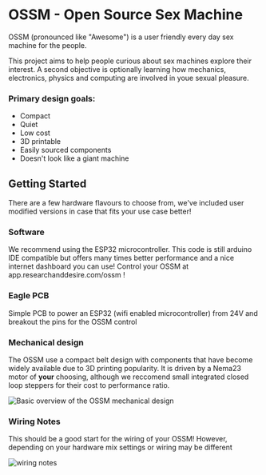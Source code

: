 # OSSM - Open Source Sex Machine
OSSM (pronounced like "Awesome") is a user friendly every day sex machine for the people.

This project aims to help people curious about sex machines explore their interest. A second objective is optionally learning how mechanics, electronics, physics and computing are involved in youe sexual pleasure.

### Primary design goals:
- Compact
- Quiet
- Low cost
- 3D printable
- Easily sourced components
- Doesn't look like a giant machine

## Getting Started
There are a few hardware flavours to choose from, we've included user modified versions in case that fits your use case better!

### Software
We recommend using the ESP32 microcontroller. This code is still arduino IDE compatible but offers many times better performance and a nice internet dashboard you can use!
Control your OSSM at app.researchanddesire.com/ossm !

### Eagle PCB
Simple PCB to power an ESP32 (wifi enabled microcontroller) from 24V and breakout the pins for the OSSM control

### Mechanical design
The OSSM use a compact belt design with components that have become widely available due to 3D printing popularity.
It is driven by a Nema23 motor of **your** choosing, although we reccomend small integrated closed loop steppers for their cost to performance ratio.

![Basic overview of the OSSM mechanical design](https://kinkymakers.com/wp-content/uploads/2020/09/F_Machine_Base_-_Sept_21_2020_release_Render_2020-Sep-22_03-14-38AM-000_CustomizedView27283846607-e1600747915630-edited-3.png "OSSM basic render")

### Wiring Notes

This should be a good start for the wiring of your OSSM! However, depending on your hardware mix settings or wiring may be different 

![wiring notes](https://github.com/KinkyMakers/OSSM-hardware/blob/44ab7a5deafa7dd3d66d521bb368959db542c164/Hardware/PCB/wiring%20notes%20800.png)

